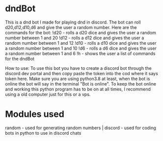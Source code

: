 # dndBot

This is a dnd bot I made for playing dnd in discord. The bot can roll d20,d12,d10,d6 and give the user a random number.
Here are the commands for the bot:
!d20 - rolls a d20 dice and gives the user a random number between 1 and 20
!d12 - rolls a d12 dice and gives the user a random number between 1 and 12
!d10 - rolls a d10 dice and gives the user a random number between 1 and 10
!d6 - rolls a d6 dice and gives the user a random number between 1 and 6
!h - shows the user a list of commands for the dndBot

How to use:
To use this bot you have to create a discord bot through the discord dev portal and then copy paste the token into the cod where it says token here.
Make sure you are using python3.8 at least, when the bot is online the bot will say in the terminal "Bot is online". To keep the bot online and working
this python program has to be on at all times, I recommend using a old computer just for this or a vps.
# Modules used
random - used for generating random numbers |
discord - used for coding bots in python to use in discord chats

